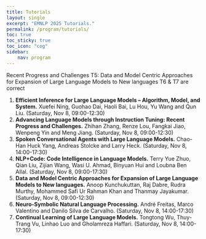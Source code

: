 ```yaml
---
title: Tutorials
layout: single
excerpt: "EMNLP 2025 Tutorials."
permalink: /program/tutorials/
toc: true
toc_sticky: true
toc_icon: "cog" 
sidebar: 
    nav: program
---
```

Recent Progress and Challenges
T5:  Data and Model Centric Approaches for Expansion of Large Language Models to New languages
T6 & T7 are correct

1. **Efficient Inference for Large Language Models – Algorithm, Model, and System.** Xuefei Ning, Guohao Dai, Haoli Bai, Lu Hou, Yu Wang and Qun Liu. (Saturday, Nov 8, 09:00-12:30)  
2. **Advancing Language Models through Instruction Tuning: Recent Progress and Challenges.** Zhihan Zhang, Renze Lou, Fangkai Jiao, Wenpeng Yin and Meng Jiang. (Saturday, Nov 8, 09:00-12:30)  
3. **Spoken Conversational Agents with Large Language Models.** Chao-Han Huck Yang, Andreas Stolcke and Larry Heck. (Saturday, Nov 8, 14:00-17:30)  
4. **NLP+Code: Code Intelligence in Language Models.** Terry Yue Zhuo, Qian Liu, Zijian Wang, Wasi U. Ahmad, Binyuan Hui and Loubna Ben Allal. (Saturday, Nov 8, 09:00-17:30)  
5. **Data and Model Centric Approaches for Expansion of Large Language Models to New languages.** Anoop Kunchukuttan, Raj Dabre, Rudra Murthy, Mohammed Safi Ur Rahman Khan and Thanmay Jayakumar. (Saturday, Nov 8, 09:00-12:30)  
6. **Neuro-Symbolic Natural Language Processing.** André Freitas, Marco Valentino and Danilo Silva de Carvalho. (Saturday, Nov 8, 14:00-17:30)  
7. **Continual Learning of Large Language Models.** Tongtong Wu, Thuy-Trang Vu, Linhao Luo and Gholamreza Haffari. (Saturday, Nov 8, 14:00-17:30)  
